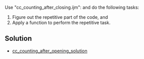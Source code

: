 Use "cc_counting_after_closing.ijm": and do the following tasks:
1. Figure out the repetitive part of the code, and
2. Apply a function to perform the repetitive task.

## Solution
- [cc_counting_after_opening_solution](https://raw.githubusercontent.com/NEUBIAS/training-resources/master/_includes/script_functions/exercises/cc_counting_after_opening_solution.ijm)
